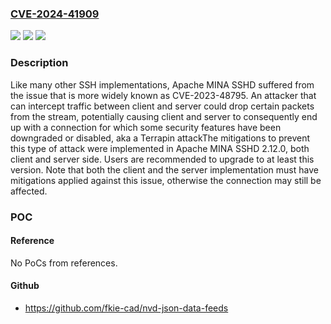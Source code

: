 ### [CVE-2024-41909](https://cve.mitre.org/cgi-bin/cvename.cgi?name=CVE-2024-41909)
![](https://img.shields.io/static/v1?label=Product&message=Apache%20MINA%20SSHD&color=blue)
![](https://img.shields.io/static/v1?label=Version&message=0%20&color=brightgreen)
![](https://img.shields.io/static/v1?label=Vulnerability&message=CWE-354%20Improper%20Validation%20of%20Integrity%20Check%20Value&color=brightgreen)

### Description

Like many other SSH implementations, Apache MINA SSHD suffered from the issue that is more widely known as CVE-2023-48795. An attacker that can intercept traffic between client and server could drop certain packets from the stream, potentially causing client and server to consequently end up with a connection for which some security features have been downgraded or disabled, aka a Terrapin attackThe mitigations to prevent this type of attack were implemented in Apache MINA SSHD 2.12.0, both client and server side. Users are recommended to upgrade to at least this version. Note that both the client and the server implementation must have mitigations applied against this issue, otherwise the connection may still be affected.

### POC

#### Reference
No PoCs from references.

#### Github
- https://github.com/fkie-cad/nvd-json-data-feeds

